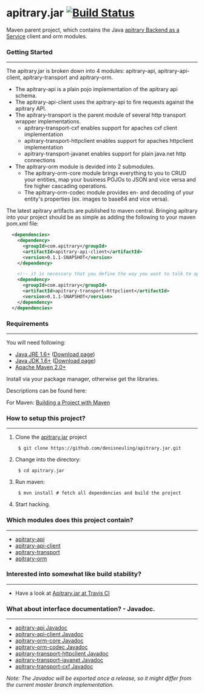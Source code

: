 # apitrary.jar [![Build Status](https://travis-ci.org/denisneuling/apitrary.jar.png?branch=master)](https://travis-ci.org/denisneuling/apitrary.jar)

Maven parent project, which contains the Java [apitrary Backend as a Service](http://apitrary.com/) client and orm modules.


### Getting Started
---

The apitrary.jar is broken down into 4 modules: apitrary-api, apitrary-api-client, apitrary-transport and apitrary-orm. 

* The apitrary-api is a plain pojo implementation of the apitrary api schema.
* The apitrary-api-client uses the apitrary-api to fire requests against the apitrary API. 
* The apitrary-transport is the parent module of several http transport wrapper implementations.
    * apitrary-transport-cxf enables support for apaches cxf client implementation
    * apitrary-transport-httpclient enables support for apaches httpclient implementation
    * apitrary-transport-javanet enables support for plain java.net http connections
* The apitrary-orm module is devided into 2 submodules. 
    * The apitrary-orm-core module brings everything to you to CRUD your entities, map your business POJOs to JSON and vice versa and fire higher cascading operations. 
    * The apitrary-orm-codec module provides en- and decoding of your entity's properties (ex. images to base64 and vice versa).

The latest apitrary artifacts are published to maven central. Bringing apitrary into your project should be as simple as adding the following to your maven pom.xml file:

```xml
  <dependencies>
    <dependency>
      <groupId>com.apitrary</groupId>
      <artifactId>apitrary-api-client</artifactId>
      <version>0.1.1-SNAPSHOT</version>
    </dependency>

    <!-- it is necessary that you define the way you want to talk to apitrary! -->
    <dependency>
      <groupId>com.apitrary</groupId>
      <artifactId>apitrary-transport-httpclient</artifactId>
      <version>0.1.1-SNAPSHOT</version>
    </dependency>
  </dependencies>
```


### Requirements
---

You will need following:

- [Java JRE 1.6+](http://www.oracle.com/technetwork/java/javase/downloads) ([Download page](http://www.oracle.com/technetwork/java/javase/downloads/jre6-downloads-1637595.html))
- [Java JDK 1.6+](http://www.oracle.com/technetwork/java/javase/downloads) ([Download page](http://www.oracle.com/technetwork/java/javase/downloads/jdk6-downloads-1637591.html))
- [Apache Maven 2.0+](http://maven.apache.org/)

Install via your package manager, otherwise get the libraries.

Descriptions can be found here:

For Maven: [Building a Project with Maven](http://maven.apache.org/run-maven/index.html)


### How to setup this project?
---

1. Clone the [apitrary.jar](https://github.com/denisneuling/apitrary.jar.git) project

        $ git clone https://github.com/denisneuling/apitrary.jar.git

2. Change into the directory:

        $ cd apitrary.jar

3. Run maven:

        $ mvn install # fetch all dependencies and build the project

4. Start hacking.


### Which modules does this project contain?
---

* [apitrary-api](https://github.com/denisneuling/apitrary.jar/tree/master/apitrary-api/)
* [apitrary-api-client](https://github.com/denisneuling/apitrary.jar/tree/master/apitrary-api-client/)
* [apitrary-transport](https://github.com/denisneuling/apitrary.jar/tree/master/apitrary-transport/)
* [apitrary-orm](https://github.com/denisneuling/apitrary.jar/tree/master/apitrary-orm/)


### Interested into somewhat like build stability?
---

* Have a look at [Apitrary.jar at Travis CI](https://travis-ci.org/denisneuling/apitrary.jar)


### What about interface documentation? - Javadoc.
---

* [apitrary-api Javadoc](http://denisneuling.github.com/apitrary.jar/apitrary-api/)
* [apitrary-api-client Javadoc](http://denisneuling.github.com/apitrary.jar/apitrary-api-client/)
* [apitrary-orm-core Javadoc](http://denisneuling.github.com/apitrary.jar/apitrary-orm/apitrary-orm-core/)
* [apitrary-orm-codec Javadoc](http://denisneuling.github.com/apitrary.jar/apitrary-orm/apitrary-orm-codec/)
* [apitrary-transport-httpclient Javadoc](http://denisneuling.github.com/apitrary.jar/apitrary-transport/apitrary-transport-httpclient/)
* [apitrary-transport-javanet Javadoc](http://denisneuling.github.com/apitrary.jar/apitrary-transport/apitrary-transport-javanet/)
* [apitrary-transport-cxf Javadoc](http://denisneuling.github.com/apitrary.jar/apitrary-transport/apitrary-transport-cxf/)

_Note: The Javadoc will be exported once a release, so it might differ from the current master branch implementation._